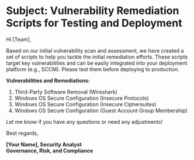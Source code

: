 # Subject: Vulnerability Remediation Scripts for Testing and Deployment

Hi [Team],

Based on our initial vulnerability scan and assessment, we have created a set of scripts to help you tackle the initial remediation efforts. These scripts target key vulnerabilities and can be easily integrated into your deployment platform (e.g., SCCM). Please test them before deploying to production.

**Vulnerabilities and Remediations:**
1. Third-Party Software Removal (Wireshark)
2. Windows OS Secure Configuration (Insecure Protocols)
3. Windows OS Secure Configuration (Insecure Ciphersuites)
4. Windows OS Secure Configuration (Guest Account Group Membership)

Let me know if you have any questions or need any adjustments!

Best regards,  

**[Your Name], Security Analyst  
Governance, Risk, and Compliance**

